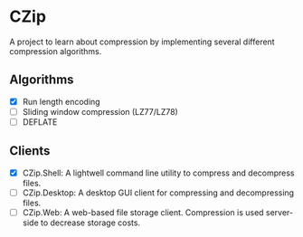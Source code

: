 # CZip
A project to learn about compression by implementing several different compression algorithms.

## Algorithms
- [x] Run length encoding
- [ ] Sliding window compression (LZ77/LZ78)
- [ ] DEFLATE

## Clients
- [x] CZip.Shell: A lightwell command line utility to compress and decompress files.
- [ ] CZip.Desktop: A desktop GUI client for compressing and decompressing files.
- [ ] CZip.Web: A web-based file storage client. Compression is used server-side to decrease storage costs.
